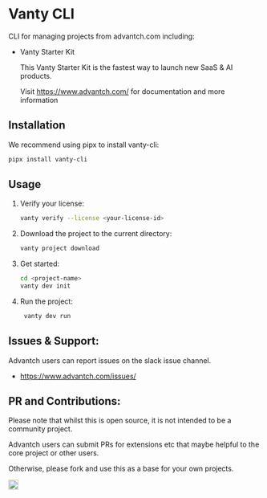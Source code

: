 # Vanty CLI

CLI for managing projects from advantch.com including:

- Vanty Starter Kit

   This  Vanty Starter Kit is the fastest way to launch new SaaS & AI products.

   Visit https://www.advantch.com/ for documentation and more information

## Installation

We recommend using pipx to install vanty-cli:

```bash
pipx install vanty-cli
```

## Usage

1. Verify your license:

   ```bash
   vanty verify --license <your-license-id>
   ```

2. Download the project to the current directory:

   ```bash
   vanty project download
   ```

3. Get started:

   ```bash
   cd <project-name>
   vanty dev init
   ```

4. Run the project:

   ```bash
    vanty dev run
    ```

## Issues & Support:

Advantch users can report issues on the slack issue channel.

- https://www.advantch.com/issues/

## PR and Contributions:

Please note that whilst this is open source, it is not intended to be a community project.

Advantch users can submit PRs for extensions etc that maybe helpful to the core project or other users.

Otherwise, please fork and use this as a base for your own projects.

<img alt="logo" height="20" width="20" src="https://cdn.advantch.com/static/images/logo.png">
